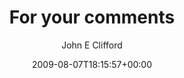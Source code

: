 ---
title: 'For your comments'
posts: 1
hash: '0EYnoOty'
author: 'John E Clifford'
date: 2009-08-07T18:15:57+00:00
sources:
  - https://tokipona.yahoogroups.narkive.com/0EYnoOty
---